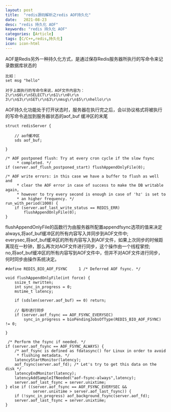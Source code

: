 ```yaml
---
layout: post
title:  "redis源码解析之redis AOF持久化"
date:   2021-08-23
desc: "redis 持久化 AOF"
keywords: "redis 持久化 AOF"
categories: [Article]
tags: [C/C++,redis,持久化]
icon: icon-html
---
```


AOF是Redis另外一种持久化方式，是通过保存Redis服务器所执行的写命令来记录数据库状态的<br/>

    比如：
    set msg "hello"
    
    对于上面执行的写命令来说，AOF文件内容为：
    2\r\n$6\r\nSELECT\r\n$1\r\n0\r\n
    3\r\n$3\r\nSET\r\n$3\r\nmsg\r\n$5\r\nhello\r\n
    
AOF持久化功能处于打开状态时，服务器在执行完之后，会以协议格式将被执行的写命令追加到服务器状态的aof_buf
缓冲区的末尾

    struct redisServer {
    
        // aof缓冲区
        sds aof_buf;
    
    }    
    
    /* AOF postponed flush: Try at every cron cycle if the slow fsync
         * completed. */
    if (server.aof_flush_postponed_start) flushAppendOnlyFile(0);
    
    /* AOF write errors: in this case we have a buffer to flush as well and
         * clear the AOF error in case of success to make the DB writable again,
         * however to try every second is enough in case of 'hz' is set to
         * an higher frequency. */
    run_with_period(1000) {
        if (server.aof_last_write_status == REDIS_ERR)
            flushAppendOnlyFile(0);
    }
    
flushAppendOnlyFile的函数行为由服务器所配置appendfsync选项的值来决定<br/>
always,将aof_buf缓冲区的所有内容写入并同步到AOF文件中;<br/>
everysec,将aof_buf缓冲区的所有内容写入到AOF文件，如果上次同步的时候距离现在一秒钟，那么再次对AOF文件进行同步，这个操作由一个线程掌控;<br/>
no,将aof_buf缓冲区的所有内容写到AOF文件中，但并不对AOF文件进行同步，何时同步由操作系统决定。<br/>

    #define REDIS_BIO_AOF_FSYNC     1 /* Deferred AOF fsync. */
    
    void flushAppendOnlyFile(int force) {
        ssize_t nwritten;
        int sync_in_progress = 0;
        mstime_t latency;
    
        if (sdslen(server.aof_buf) == 0) return;
    
        // 每秒进行同步
        if (server.aof_fsync == AOF_FSYNC_EVERYSEC)
            sync_in_progress = bioPendingJobsOfType(REDIS_BIO_AOF_FSYNC) != 0;
            
    }
    
     /* Perform the fsync if needed. */
    if (server.aof_fsync == AOF_FSYNC_ALWAYS) {
        /* aof_fsync is defined as fdatasync() for Linux in order to avoid
         * flushing metadata. */
        latencyStartMonitor(latency);
        aof_fsync(server.aof_fd); /* Let's try to get this data on the disk */
        latencyEndMonitor(latency);
        latencyAddSampleIfNeeded("aof-fsync-always",latency);
        server.aof_last_fsync = server.unixtime;
    } else if ((server.aof_fsync == AOF_FSYNC_EVERYSEC &&
                server.unixtime > server.aof_last_fsync)) {
        if (!sync_in_progress) aof_background_fsync(server.aof_fd);
        server.aof_last_fsync = server.unixtime;
    }  
    
    
